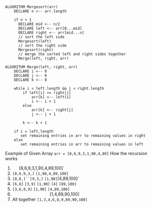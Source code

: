 ```

ALGORITHM Mergesort(arr)
    DECLARE n <-- arr.length
           
    if n > 1
      DECLARE mid <-- n/2
      DECLARE left <-- arr[0...mid]
      DECLARE right <-- arr[mid...n]
      // sort the left side
      Mergesort(left)
      // sort the right side
      Mergesort(right)
      // merge the sorted left and right sides together
      Merge(left, right, arr)

ALGORITHM Merge(left, right, arr)
    DECLARE i <-- 0
    DECLARE j <-- 0
    DECLARE k <-- 0

    while i < left.length && j < right.length
        if left[i] <= right[j]
            arr[k] <-- left[i]
            i <-- i + 1
        else
            arr[k] <-- right[j]
            j <-- j + 1
            
        k <-- k + 1

    if i = left.length
       set remaining entries in arr to remaining values in right
    else
       set remaining entries in arr to remaining values in left
```

Example of Given Array `arr = [8,6,9,3,1,90,4,89]`
How the recursion works 
1.   `   `[8,6,9,3,1,90,4,89,100]`
2.    `[8,6,9,3,]`    `[1,90,4,89,100]`
3. `[8,6,]``[9,3,]`   `[1,90]`[4,89,100]`
4. `[6,8]` `[3,9]`    `[1,90]`  `[4]`  `[89,100]` 
5. `[3,6,8,9]`         `[1,90]`   `[4,89,100]`
6.    `                 `[1,4,89,90,100]
7. All together `[1,3,4,6,8,9,89,90,100]`
  